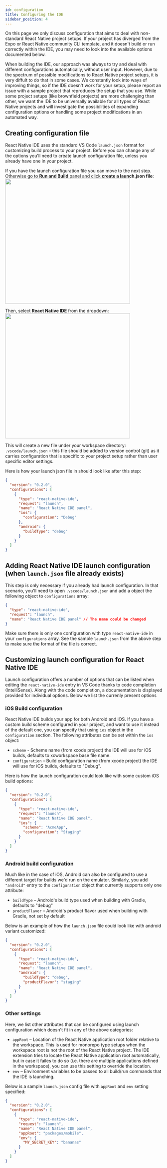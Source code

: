 ```yaml
---
id: configuration
title: Configuring the IDE
sidebar_position: 4
---
```


On this page we only discuss configuration that aims to deal with non-standard React Native project setups.
If your project has diverged from the Expo or React Native community CLI template, and it doesn't build or run correctly within the IDE, you may need to look into the available options documented below.

When building the IDE, our approach was always to try and deal with different configurations automatically, without user input.
However, due to the spectrum of possible modifications to React Native project setups, it is very diffult to do that in some cases.
We constantly look into ways of improving things, so if the IDE doesn't work for your setup, please report an issue with a sample project that reproduces the setup that you use.
While some project setups (like brownfield projects) are more challenging than other, we want the IDE to be universally available for all types of React Native projects and will investigate the possibilities of expanding configuration options or handling some project modifications in an automated way.

## Creating configuration file

React Native IDE uses the standard VS Code `launch.json` format for customizing build process to your project.
Before you can change any of the options you'll need to create launch configuration file, unless you already have one in your project.

If you have the launch configuration file you can move to the next step.
Otherwise go to **Run and Build** panel and click **create a launch.json file**:
<img width="400" src="/img/docs/ide_create_launch_config.png"/>

Then, select **React Native IDE** from the dropdown:
<img width="400" src="/img/docs/ide_launch_config_ide.png"/>

This will create a new file under your workspace directory: `.vscode/launch.json` – this file should be added to version control (git) as it carries configuration that is specific to your project setup rather than user specific editor settings.

Here is how your launch json file in should look like after this step:

```json
{
  "version": "0.2.0",
  "configurations": [
    {
      "type": "react-native-ide",
      "request": "launch",
      "name": "React Native IDE panel",
      "ios": {
        "configuration": "Debug"
      },
      "android": {
        "buildType": "debug"
      }
    }
  ]
}
```

## Adding React Native IDE launch configuration (when `launch.json` file already exists)

This step is only necessary if you already had launch configuration.
In that scenario, you'll need to open `.vscode/launch.json` and add a object the following object to `configurations` array:

```json
{
  "type": "react-native-ide",
  "request": "launch",
  "name": "React Native IDE panel" // The name could be changed
}
```

Make sure there is only one configuration with type `react-native-ide` in your `configurations` array.
See the sample `launch.json` from the above step to make sure the format of the file is correct.

## Customizing launch configuration for React Native IDE

Launch configuration offers a number of options that can be listed when editing the `react-native-ide` entry in VS Code thanks to code completion (IntelliSense).
Along with the code completion, a documentation is displayed provided for individual options.
Below we list the currenly present options

### iOS Build configuration

React Native IDE builds your app for both Android and iOS.
If you have a custom build scheme configured in your project, and want to use it instead of the default one, you can specify that using `ios` object in the `configuration` section.
The following attributes can be set within the `ios` object:

- `scheme` - Scheme name (from xcode project) the IDE will use for iOS builds, defaults to xcworkspace base file name.
- `configuration` – Build configuration name (from xcode project) the IDE will use for iOS builds, defaults to "Debug".

Here is how the launch configuration could look like with some custom iOS build options:

```json
{
  "version": "0.2.0",
  "configurations": [
    {
      "type": "react-native-ide",
      "request": "launch",
      "name": "React Native IDE panel",
      "ios": {
        "scheme": "AcmeApp",
        "configuration": "Staging"
      }
    }
  ]
}
```

### Android build configuration

Much like in the case of iOS, Android can also be configured to use a different target for builds we'd run on the emulator.
Similarly, you add `"android"` entry to the `configuration` object that currently supports only one attribute:

- `buildType` – Android's build type used when building with Gradle, defaults to "debug"
- `productFlavor` – Android's product flavor used when building with Gradle, not set by default

Below is an example of how the `launch.json` file could look like with android variant customized:

```json
{
  "version": "0.2.0",
  "configurations": [
    {
      "type": "react-native-ide",
      "request": "launch",
      "name": "React Native IDE panel",
      "android": {
        "buildType": "debug",
        "productFlavor": "staging"
      }
    }
  ]
}
```

### Other settings

Here, we list other attributes that can be configured using launch configuration which doesn't fit in any of the above categories:

- `appRoot` – Location of the React Native application root folder relative to the workspace. This is used for monorepo type setups when the workspace root is not the root of the React Native project. The IDE extension tries to locate the React Native application root automatically, but in case it failes to do so (i.e. there are multiple applications defined in the workspace), you can use this setting to override the location.
- `env` – Environment variables to be passed to all build/run commands that the IDE is launching.

Below is a sample `launch.json` config file with `appRoot` and `env` setting specified:

```json
{
  "version": "0.2.0",
  "configurations": [
    {
      "type": "react-native-ide",
      "request": "launch",
      "name": "React Native IDE panel",
      "appRoot": "packages/mobile",
      "env": {
        "MY_SECRET_KEY": "bananas"
      }
    }
  ]
}
```
